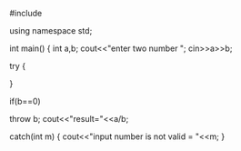 #include<iostream>


using namespace std;


int main()
{
int a,b;
cout<<"enter two number "; cin>>a>>b;

 
try
{






}
 



if(b==0)


throw b; cout<<"result="<<a/b;
 


catch(int m)
{
cout<<"input number is not valid = "<<m;
}
